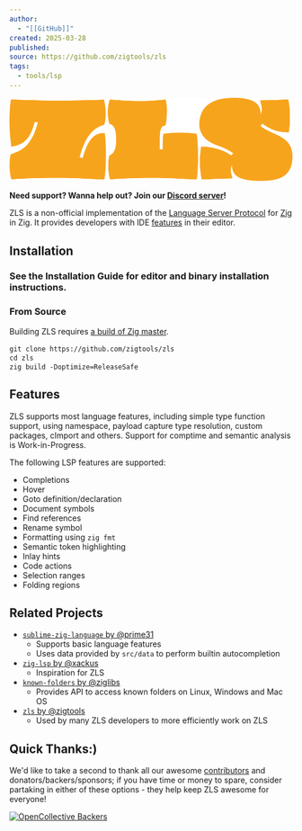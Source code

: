 ```yaml
---
author:
  - "[[GitHub]]"
created: 2025-03-28
published: 
source: https://github.com/zigtools/zls
tags:
  - tools/lsp
---
```

[![ZLS Logo](https://raw.githubusercontent.com/zigtools/zls/master/.github/assets/zls-opt.svg)](https://raw.githubusercontent.com/zigtools/zls/master/.github/assets/zls-opt.svg)

**Need support? Wanna help out? Join our [Discord server](https://discord.gg/5m5U3qpUhk)!**

ZLS is a non-official implementation of the [Language Server Protocol](https://microsoft.github.io/language-server-protocol/) for [Zig](https://ziglang.org/) in Zig. It provides developers with IDE [features](https://github.com/zigtools/#features) in their editor.

## Installation

### See the Installation Guide for editor and binary installation instructions.

### From Source

Building ZLS requires [a build of Zig master](https://ziglang.org/download/).

```
git clone https://github.com/zigtools/zls
cd zls
zig build -Doptimize=ReleaseSafe
```

## Features

ZLS supports most language features, including simple type function support, using namespace, payload capture type resolution, custom packages, cImport and others. Support for comptime and semantic analysis is Work-in-Progress.

The following LSP features are supported:

- Completions
- Hover
- Goto definition/declaration
- Document symbols
- Find references
- Rename symbol
- Formatting using `zig fmt`
- Semantic token highlighting
- Inlay hints
- Code actions
- Selection ranges
- Folding regions

## Related Projects

- [`sublime-zig-language` by @prime31](https://github.com/prime31/sublime-zig-language)
	- Supports basic language features
	- Uses data provided by `src/data` to perform builtin autocompletion
- [`zig-lsp` by @xackus](https://github.com/xackus/zig-lsp)
	- Inspiration for ZLS
- [`known-folders` by @ziglibs](https://github.com/ziglibs/known-folders)
	- Provides API to access known folders on Linux, Windows and Mac OS
- [`zls` by @zigtools](https://github.com/zigtools/zls)
	- Used by many ZLS developers to more efficiently work on ZLS

## Quick Thanks:)

We'd like to take a second to thank all our awesome [contributors](https://github.com/zigtools/zls/graphs/contributors) and donators/backers/sponsors; if you have time or money to spare, consider partaking in either of these options - they help keep ZLS awesome for everyone!

[![OpenCollective Backers](https://camo.githubusercontent.com/fc30078fdc0a38210710169f58a6a501c0a4c51876f573822c7cca68990b738b/68747470733a2f2f6f70656e636f6c6c6563746976652e636f6d2f7a6967746f6f6c732f6261636b6572732e7376673f77696474683d383930266c696d69743d31303030)](https://opencollective.com/zigtools#category-CONTRIBUTE)